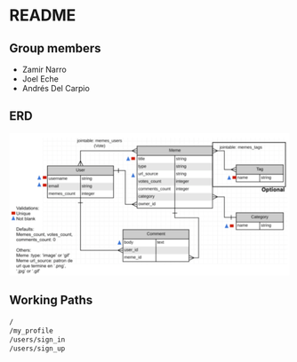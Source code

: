 # README

## Group members

- Zamir Narro
- Joel Eche
- Andrés Del Carpio

## ERD

![](erd.png)

## Working Paths

```
/
/my_profile
/users/sign_in
/users/sign_up
```
